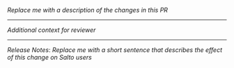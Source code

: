 _Replace me with a description of the changes in this PR_

---

_Additional context for reviewer_

---
_Release Notes_: 
_Replace me with a short sentence that describes the effect of this change on Salto users_
